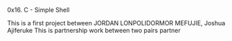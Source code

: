 0x16. C - Simple Shell

This is a first project between JORDAN LONPOLIDORMOR MEFUJIE, Joshua Ajiferuke
This is partnership work between two pairs partner
